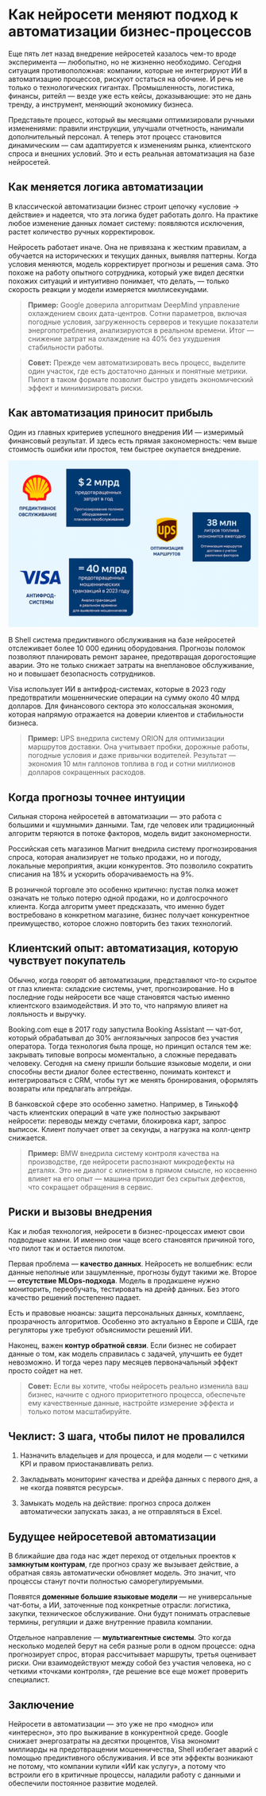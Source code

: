 # **Как нейросети меняют подход к автоматизации бизнес-процессов**

Еще пять лет назад внедрение нейросетей казалось чем-то вроде эксперимента — любопытно, но не жизненно необходимо. Сегодня ситуация противоположная: компании, которые не интегрируют ИИ в автоматизацию процессов, рискуют остаться на обочине. И речь не только о технологических гигантах. Промышленность, логистика, финансы, ритейл — везде уже есть кейсы, доказывающие: это не дань тренду, а инструмент, меняющий экономику бизнеса.

Представьте процесс, который вы месяцами оптимизировали ручными изменениями: правили инструкции, улучшали отчетность, нанимали дополнительный персонал. А теперь этот процесс становится динамическим — сам адаптируется к изменениям рынка, клиентского спроса и внешних условий. Это и есть реальная автоматизация на базе нейросетей.

## **Как меняется логика автоматизации**

В классической автоматизации бизнес строит цепочку «условие → действие» и надеется, что эта логика будет работать долго. На практике любое изменение данных ломает систему: появляются исключения, растет количество ручных корректировок.

Нейросеть работает иначе. Она не привязана к жестким правилам, а обучается на исторических и текущих данных, выявляя паттерны. Когда условия меняются, модель корректирует прогнозы и решения сама. Это похоже на работу опытного сотрудника, который уже видел десятки похожих ситуаций и интуитивно понимает, что делать, — только скорость реакции у модели измеряется миллисекундами.

>**Пример:** Google доверила алгоритмам DeepMind управление охлаждением своих дата-центров. Сотни параметров, включая погодные условия, загруженность серверов и текущие показатели энергопотребления, анализируются в реальном времени. Итог — снижение затрат на охлаждение на 40% без ухудшения стабильности работы.

>**Совет:** Прежде чем автоматизировать весь процесс, выделите один участок, где есть достаточно данных и понятные метрики. Пилот в таком формате позволит быстро увидеть экономический эффект и минимизировать риски.

## **Как автоматизация приносит прибыль**

Один из главных критериев успешного внедрения ИИ — измеримый финансовый результат. И здесь есть прямая закономерность: чем выше стоимость ошибки или простоя, тем быстрее окупается внедрение.

![Shell, Visa, UPS уже внедрили ИИ в свои системы](/assets/posts/shell.png "Shell, Visa, UPS уже внедрили ИИ в свои системы")

В Shell система предиктивного обслуживания на базе нейросетей отслеживает более 10 000 единиц оборудования. Прогнозы поломок позволяют планировать ремонт заранее, предотвращая дорогостоящие аварии. Это не только снижает затраты на внеплановое обслуживание, но и повышает безопасность сотрудников.

Visa использует ИИ в антифрод-системах, которые в 2023 году предотвратили мошеннические операции на сумму около 40 млрд долларов. Для финансового сектора это колоссальная экономия, которая напрямую отражается на доверии клиентов и стабильности бизнеса.

>**Пример:** UPS внедрила систему ORION для оптимизации маршрутов доставки. Она учитывает пробки, дорожные работы, погодные условия и даже привычки водителей. Результат — экономия 10 млн галлонов топлива в год и сотни миллионов долларов сокращенных расходов.

## **Когда прогнозы точнее интуиции**

Сильная сторона нейросетей в автоматизации — это работа с большими и «шумными» данными. Там, где человек или традиционный алгоритм теряются в потоке факторов, модель видит закономерности.

Российская сеть магазинов Магнит внедрила систему прогнозирования спроса, которая анализирует не только продажи, но и погоду, локальные мероприятия, акции конкурентов. Это позволило сократить списания на 18% и ускорить оборачиваемость на 9%.

В розничной торговле это особенно критично: пустая полка может означать не только потерю одной продажи, но и долгосрочного клиента. Когда алгоритм умеет предсказать, что именно будет востребовано в конкретном магазине, бизнес получает конкурентное преимущество, которое сложно повторить без таких технологий.

## **Клиентский опыт: автоматизация, которую чувствует покупатель**

Обычно, когда говорят об автоматизации, представляют что-то скрытое от глаз клиента: складские системы, учет, прогнозирование. Но в последние годы нейросети все чаще становятся частью именно клиентского взаимодействия. И это то, что напрямую влияет на лояльность и выручку.

Booking.com еще в 2017 году запустила Booking Assistant — чат-бот, который обрабатывал до 30% англоязычных запросов без участия оператора. Тогда технология была проще, но принцип остался тем же: закрывать типовые вопросы моментально, а сложные передавать человеку. Сегодня на смену пришли большие языковые модели, и они способны вести диалог более естественно, понимать контекст и интегрироваться с CRM, чтобы тут же менять бронирования, оформлять возвраты или предлагать апгрейды.

В банковской сфере это особенно заметно. Например, в Тинькофф часть клиентских операций в чате уже полностью закрывают нейросети: переводы между счетами, блокировка карт, запрос выписок. Клиент получает ответ за секунды, а нагрузка на колл-центр снижается.

>**Пример:** BMW внедрила систему контроля качества на производстве, где нейросети распознают микродефекты на деталях. Это не диалог с клиентом в прямом смысле, но косвенно влияет на его опыт — машина приходит без скрытых дефектов, что сокращает обращения в сервис.

## **Риски и вызовы внедрения**

Как и любая технология, нейросети в бизнес-процессах имеют свои подводные камни. И именно они чаще всего становятся причиной того, что пилот так и остается пилотом.

Первая проблема — **качество данных**. Нейросеть не волшебник: если данные неполные или зашумленные, прогнозы будут такими же. Второе — **отсутствие MLOps-подхода**. Модель в продакшене нужно мониторить, переобучать, тестировать на дрейф данных. Без этого качество решений постепенно падает.

Есть и правовые нюансы: защита персональных данных, комплаенс, прозрачность алгоритмов. Особенно это актуально в Европе и США, где регуляторы уже требуют объяснимости решений ИИ.

Наконец, важен **контур обратной связи**. Если бизнес не собирает данные о том, как модель справилась с задачей, улучшить ее будет невозможно. И тогда через пару месяцев первоначальный эффект просто сойдет на нет.

>**Совет:** Если вы хотите, чтобы нейросеть реально изменила ваш бизнес, начните с одного приоритетного процесса, обеспечьте ему качественные данные, настройте измерение эффекта и только потом масштабируйте.

## **Чеклист: 3 шага, чтобы пилот не провалился**

1. Назначить владельцев и для процесса, и для модели — с четкими KPI и правом приостанавливать релиз.

2. Закладывать мониторинг качества и дрейфа данных с первого дня, а не «когда появятся ресурсы».

3. Замыкать модель на действие: прогноз спроса должен автоматически запускать заказ, а не отправляться в Excel.

## **Будущее нейросетевой автоматизации**

В ближайшие два года нас ждет переход от отдельных проектов к **замкнутым контурам**, где прогноз сразу же вызывает действие, а обратная связь автоматически обновляет модель. Это значит, что процессы станут почти полностью саморегулируемыми.

Появятся **доменные большие языковые модели** — не универсальные чат-боты, а ИИ, заточенные под конкретные отрасли: логистика, закупки, техническое обслуживание. Они будут понимать отраслевые термины, регуляции и даже внутренние правила компании.

Отдельное направление — **мультиагентные системы**. Это когда несколько моделей берут на себя разные роли в одном процессе: одна прогнозирует спрос, вторая рассчитывает маршруты, третья оценивает риски. Они взаимодействуют между собой без участия человека, но с четкими «точками контроля», где решение все еще может проверить специалист.

## **Заключение**

Нейросети в автоматизации — это уже не про «модно» или «интересно», это про выживание в конкурентной среде. Google снижает энергозатраты на десятки процентов, Visa экономит миллиарды на предотвращении мошенничества, Shell избегает аварий с помощью предиктивного обслуживания. И все эти эффекты возникают не потому, что компании купили «ИИ как услугу», а потому что встроили его в критичные процессы, наладили работу с данными и обеспечили постоянное развитие моделей.